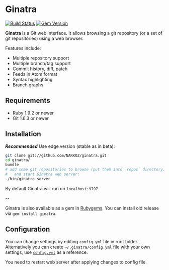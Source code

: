 # Ginatra

[![Build Status](https://travis-ci.org/NARKOZ/ginatra.png?branch=master)](https://travis-ci.org/NARKOZ/ginatra)
[![Gem Version](https://fury-badge.herokuapp.com/rb/ginatra.png)](http://badge.fury.io/rb/ginatra)

**Ginatra** is a Git web interface. It allows browsing a git repository (or a set of
git repositories) using a web browser.

Features include:

+ Multiple repository support
+ Multiple branch/tag support
+ Commit history, diff, patch
+ Feeds in Atom format
+ Syntax highlighting
+ Branch graphs

## Requirements

+ Ruby 1.9.2 or newer
+ Git 1.6.3 or newer

## Installation

***Recommended*** Use edge version (stable as in beta):

```sh
git clone git://github.com/NARKOZ/ginatra.git
cd ginatra/
bundle
# add some git repositories to browse (put them into `repos` directory)
#   and start Ginatra web server:
./bin/ginatra server
```

By default Ginatra will run on `localhost:9797`

--

Ginatra is also available as a gem in [Rubygems](https://rubygems.org/gems/ginatra).
You can install old release via `gem install ginatra`.

## Configuration

You can change settings by editing `config.yml` file in root folder.  
Alternatively you can create `~/.ginatra/config.yml` file with your own
settings, use
[`config.yml`](https://github.com/NARKOZ/ginatra/blob/master/config.yml) as a reference.

You need to restart web server after applying changes to config file.
